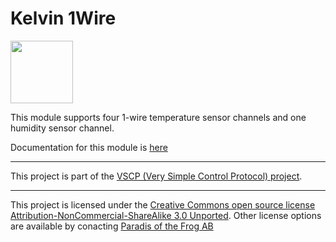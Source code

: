 <h1>Kelvin 1Wire</h1>

<img src="http://grodansparadis.com/images/vscp_logo.jpg" width="100" />

This module supports four 1-wire temperature sensor channels and one humidity sensor channel.

Documentation for this module is [here](https://www.grodansparadis.com/kelvin1w/index.html)

<hr>

This project is part of the <a href="http://www.vscp.org">VSCP (Very Simple Control Protocol) project</a>. 

<hr>

This project is licensed under the 
<a href="http://creativecommons.org/licenses/by-nc-sa/3.0/">Creative Commons open source license Attribution-NonCommercial-ShareAlike 3.0 Unported</a>. 
Other license options are available by conacting <a href="malto:info@grodansparadis.com">Paradis of the Frog AB</a>
